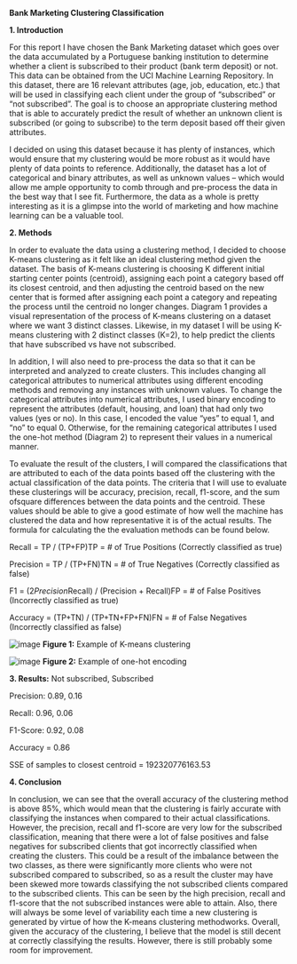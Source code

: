 **Bank Marketing Clustering Classification**


**1. Introduction**

For this report I have chosen the Bank Marketing dataset which goes over the data accumulated by a 
Portuguese banking institution to determine whether a client is subscribed to their product (bank term
deposit) or not. This data can be obtained from the UCI Machine Learning Repository. In this dataset,
there are 16 relevant attributes (age, job, education, etc.) that will be used in classifying each client
under the group of “subscribed” or “not subscribed”. The goal is to choose an appropriate clustering
method that is able to accurately predict the result of whether an unknown client is subscribed (or going
to subscribe) to the term deposit based off their given attributes.

I decided on using this dataset because it has plenty of instances, which would ensure that my
clustering would be more robust as it would have plenty of data points to reference. Additionally, the
dataset has a lot of categorical and binary attributes, as well as unknown values – which would allow
me ample opportunity to comb through and pre-process the data in the best way that I see fit.
Furthermore, the data as a whole is pretty interesting as it is a glimpse into the world of marketing and
how machine learning can be a valuable tool.

**2. Methods**

In order to evaluate the data using a clustering method, I decided to choose K-means clustering as it felt
like an ideal clustering method given the dataset. The basis of K-means clustering is choosing K
different initial starting center points (centroid), assigning each point a category based off its closest
centroid, and then adjusting the centroid based on the new center that is formed after assigning each
point a category and repeating the process until the centroid no longer changes. Diagram 1 provides a
visual representation of the process of K-means clustering on a dataset where we want 3 distinct
classes. Likewise, in my dataset I will be using K-means clustering with 2 distinct classes (K=2), to
help predict the clients that have subscribed vs have not subscribed.

In addition, I will also need to pre-process the data so that it can be interpreted and analyzed to create
clusters. This includes changing all categorical attributes to numerical attributes using different
encoding methods and removing any instances with unknown values. To change the categorical
attributes into numerical attributes, I used binary encoding to represent the attributes (default, housing,
and loan) that had only two values (yes or no). In this case, I encoded the value “yes” to equal 1, and
“no” to equal 0. Otherwise, for the remaining categorical attributes I used the one-hot method (Diagram
2) to represent their values in a numerical manner.

To evaluate the result of the clusters, I will compared the classifications that are attributed to each of
the data points based off the clustering with the actual classification of the data points. The criteria that
I will use to evaluate these clusterings will be accuracy, precision, recall, f1-score, and the sum ofsquare differences between the data points and the centroid. These values should be able to give a good
estimate of how well the machine has clustered the data and how representative it is of the actual
results. The formula for calculating the the evaluation methods can be found below.

Recall = TP / (TP+FP)TP = # of True Positions (Correctly classified as true)

Precision = TP / (TP+FN)TN = # of True Negatives (Correctly classified as false)

F1 = (2*Precision*Recall) / (Precision + Recall)FP = # of False Positives (Incorrectly classified as true)

Accuracy = (TP+TN) / (TP+TN+FP+FN)FN = # of False Negatives (Incorrectly classified as false)

![image](https://github.com/akregmi/Bank-Marketing-Classification/assets/58271045/369c5d32-0680-4517-be42-e2610925ab01)
**Figure 1:** Example of K-means clustering

![image](https://github.com/akregmi/Bank-Marketing-Classification/assets/58271045/d33ca706-1f55-4506-bc9f-3a7099d84ea9)
**Figure 2:** Example of one-hot encoding

**3. Results:**
Not subscribed,
Subscribed

Precision:
0.89,
0.16

Recall:
0.96,
0.06

F1-Score:
0.92,
0.08

Accuracy = 0.86

SSE of samples to closest centroid = 192320776163.53

**4. Conclusion**

In conclusion, we can see that the overall accuracy of the clustering method is above 85%, which
would mean that the clustering is fairly accurate with classifying the instances when compared to their
actual classifications. However, the precision, recall and f1-score are very low for the subscribed
classification, meaning that there were a lot of false positives and false negatives for subscribed clients
that got incorrectly classified when creating the clusters. This could be a result of the imbalance
between the two classes, as there were significantly more clients who were not subscribed compared to
subscribed, so as a result the cluster may have been skewed more towards classifying the not
subscribed clients compared to the subscribed clients. This can be seen by the high precision, recall and
f1-score that the not subscribed instances were able to attain. Also, there will always be some level of
variability each time a new clustering is generated by virtue of how the K-means clustering methodworks. Overall, given the accuracy of the clustering, I believe that the model is still decent at correctly
classifying the results. However, there is still probably some room for improvement.
